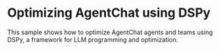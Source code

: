 # Optimizing AgentChat using DSPy

This sample shows how to optimize AgentChat agents and teams using
DSPy, a framework for LLM programming and optimization.
